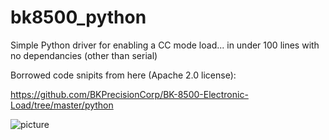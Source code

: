 # bk8500_python
Simple Python driver for enabling a CC mode load... in under 100 lines with no dependancies (other than serial)

Borrowed code snipits from here (Apache 2.0 license):


https://github.com/BKPrecisionCorp/BK-8500-Electronic-Load/tree/master/python

![picture](https://bkpmedia.s3.us-west-1.amazonaws.com/photos/8500_front_lrg.jpg)


